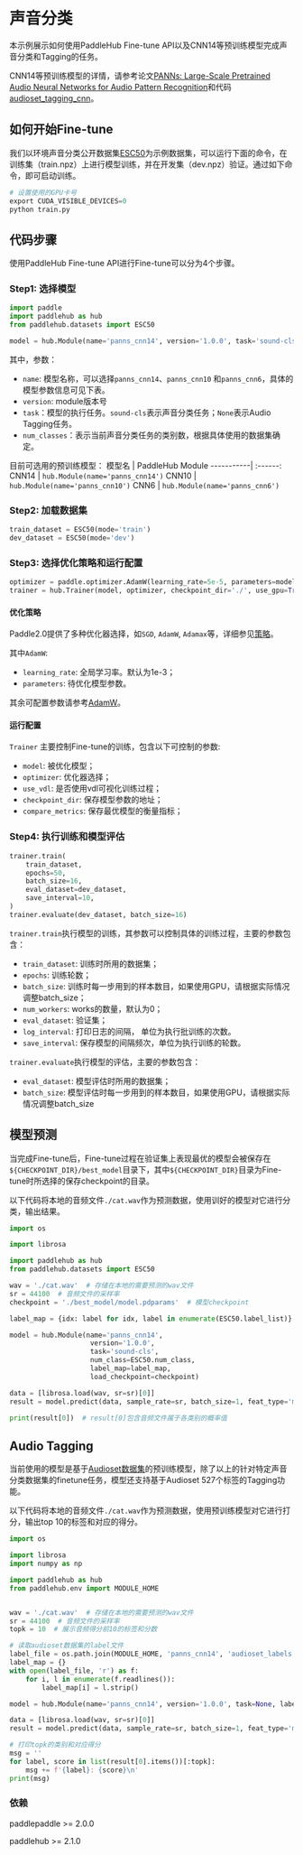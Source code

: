 # 声音分类

本示例展示如何使用PaddleHub Fine-tune API以及CNN14等预训练模型完成声音分类和Tagging的任务。

CNN14等预训练模型的详情，请参考论文[PANNs: Large-Scale Pretrained Audio Neural Networks for Audio Pattern Recognition](https://arxiv.org/pdf/1912.10211.pdf)和代码[audioset_tagging_cnn](https://github.com/qiuqiangkong/audioset_tagging_cnn)。


## 如何开始Fine-tune

我们以环境声音分类公开数据集[ESC50](https://github.com/karolpiczak/ESC-50)为示例数据集，可以运行下面的命令，在训练集（train.npz）上进行模型训练，并在开发集（dev.npz）验证。通过如下命令，即可启动训练。

```python
# 设置使用的GPU卡号
export CUDA_VISIBLE_DEVICES=0
python train.py
```


## 代码步骤

使用PaddleHub Fine-tune API进行Fine-tune可以分为4个步骤。

### Step1: 选择模型

```python
import paddle
import paddlehub as hub
from paddlehub.datasets import ESC50

model = hub.Module(name='panns_cnn14', version='1.0.0', task='sound-cls', num_class=ESC50.num_class)
```

其中，参数：
- `name`: 模型名称，可以选择`panns_cnn14`、`panns_cnn10` 和`panns_cnn6`，具体的模型参数信息可见下表。
- `version`: module版本号
- `task`：模型的执行任务。`sound-cls`表示声音分类任务；`None`表示Audio Tagging任务。
- `num_classes`：表示当前声音分类任务的类别数，根据具体使用的数据集确定。

目前可选用的预训练模型：
模型名      | PaddleHub Module
-----------| :------:
CNN14      | `hub.Module(name='panns_cnn14')`
CNN10      | `hub.Module(name='panns_cnn10')`
CNN6       | `hub.Module(name='panns_cnn6')`

### Step2: 加载数据集

```python
train_dataset = ESC50(mode='train')
dev_dataset = ESC50(mode='dev')
```

### Step3: 选择优化策略和运行配置

```python
optimizer = paddle.optimizer.AdamW(learning_rate=5e-5, parameters=model.parameters())
trainer = hub.Trainer(model, optimizer, checkpoint_dir='./', use_gpu=True)
```

#### 优化策略

Paddle2.0提供了多种优化器选择，如`SGD`, `AdamW`, `Adamax`等，详细参见[策略](https://www.paddlepaddle.org.cn/documentation/docs/zh/api/paddle/optimizer/Overview_cn.html)。

其中`AdamW`:

- `learning_rate`: 全局学习率。默认为1e-3；
- `parameters`: 待优化模型参数。

其余可配置参数请参考[AdamW](https://www.paddlepaddle.org.cn/documentation/docs/zh/api/paddle/optimizer/adamw/AdamW_cn.html#cn-api-paddle-optimizer-adamw)。

#### 运行配置

`Trainer` 主要控制Fine-tune的训练，包含以下可控制的参数:

- `model`: 被优化模型；
- `optimizer`: 优化器选择；
- `use_vdl`: 是否使用vdl可视化训练过程；
- `checkpoint_dir`: 保存模型参数的地址；
- `compare_metrics`: 保存最优模型的衡量指标；


### Step4: 执行训练和模型评估

```python
trainer.train(
    train_dataset,
    epochs=50,
    batch_size=16,
    eval_dataset=dev_dataset,
    save_interval=10,
)
trainer.evaluate(dev_dataset, batch_size=16)
```

`trainer.train`执行模型的训练，其参数可以控制具体的训练过程，主要的参数包含：

- `train_dataset`: 训练时所用的数据集；
- `epochs`: 训练轮数；
- `batch_size`: 训练时每一步用到的样本数目，如果使用GPU，请根据实际情况调整batch_size；
- `num_workers`: works的数量，默认为0；
- `eval_dataset`: 验证集；
- `log_interval`: 打印日志的间隔， 单位为执行批训练的次数。
- `save_interval`: 保存模型的间隔频次，单位为执行训练的轮数。

`trainer.evaluate`执行模型的评估，主要的参数包含：

- `eval_dataset`: 模型评估时所用的数据集；
- `batch_size`: 模型评估时每一步用到的样本数目，如果使用GPU，请根据实际情况调整batch_size


## 模型预测

当完成Fine-tune后，Fine-tune过程在验证集上表现最优的模型会被保存在`${CHECKPOINT_DIR}/best_model`目录下，其中`${CHECKPOINT_DIR}`目录为Fine-tune时所选择的保存checkpoint的目录。

以下代码将本地的音频文件`./cat.wav`作为预测数据，使用训好的模型对它进行分类，输出结果。

```python
import os

import librosa

import paddlehub as hub
from paddlehub.datasets import ESC50

wav = './cat.wav'  # 存储在本地的需要预测的wav文件
sr = 44100  # 音频文件的采样率
checkpoint = './best_model/model.pdparams'  # 模型checkpoint

label_map = {idx: label for idx, label in enumerate(ESC50.label_list)}

model = hub.Module(name='panns_cnn14',
                    version='1.0.0',
                    task='sound-cls',
                    num_class=ESC50.num_class,
                    label_map=label_map,
                    load_checkpoint=checkpoint)

data = [librosa.load(wav, sr=sr)[0]]
result = model.predict(data, sample_rate=sr, batch_size=1, feat_type='mel', use_gpu=True)

print(result[0])  # result[0]包含音频文件属于各类别的概率值
```


## Audio Tagging

当前使用的模型是基于[Audioset数据集](https://research.google.com/audioset/)的预训练模型，除了以上的针对特定声音分类数据集的finetune任务，模型还支持基于Audioset 527个标签的Tagging功能。

以下代码将本地的音频文件`./cat.wav`作为预测数据，使用预训练模型对它进行打分，输出top 10的标签和对应的得分。

```python
import os

import librosa
import numpy as np

import paddlehub as hub
from paddlehub.env import MODULE_HOME


wav = './cat.wav'  # 存储在本地的需要预测的wav文件
sr = 44100  # 音频文件的采样率
topk = 10  # 展示音频得分前10的标签和分数

# 读取audioset数据集的label文件
label_file = os.path.join(MODULE_HOME, 'panns_cnn14', 'audioset_labels.txt')
label_map = {}
with open(label_file, 'r') as f:
    for i, l in enumerate(f.readlines()):
        label_map[i] = l.strip()

model = hub.Module(name='panns_cnn14', version='1.0.0', task=None, label_map=label_map)

data = [librosa.load(wav, sr=sr)[0]]
result = model.predict(data, sample_rate=sr, batch_size=1, feat_type='mel', use_gpu=True)

# 打印topk的类别和对应得分
msg = ''
for label, score in list(result[0].items())[:topk]:
    msg += f'{label}: {score}\n'
print(msg)
```

### 依赖

paddlepaddle >= 2.0.0

paddlehub >= 2.1.0
